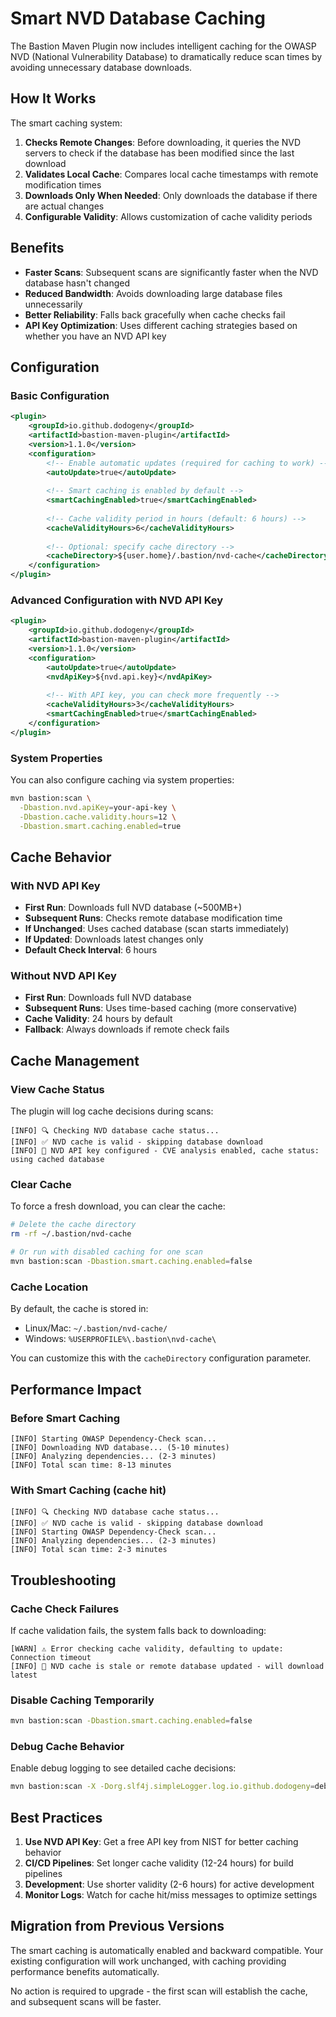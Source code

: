 # Smart NVD Database Caching

The Bastion Maven Plugin now includes intelligent caching for the OWASP NVD (National Vulnerability Database) to dramatically reduce scan times by avoiding unnecessary database downloads.

## How It Works

The smart caching system:

1. **Checks Remote Changes**: Before downloading, it queries the NVD servers to check if the database has been modified since the last download
2. **Validates Local Cache**: Compares local cache timestamps with remote modification times
3. **Downloads Only When Needed**: Only downloads the database if there are actual changes
4. **Configurable Validity**: Allows customization of cache validity periods

## Benefits

- **Faster Scans**: Subsequent scans are significantly faster when the NVD database hasn't changed
- **Reduced Bandwidth**: Avoids downloading large database files unnecessarily  
- **Better Reliability**: Falls back gracefully when cache checks fail
- **API Key Optimization**: Uses different caching strategies based on whether you have an NVD API key

## Configuration

### Basic Configuration

```xml
<plugin>
    <groupId>io.github.dodogeny</groupId>
    <artifactId>bastion-maven-plugin</artifactId>
    <version>1.1.0</version>
    <configuration>
        <!-- Enable automatic updates (required for caching to work) -->
        <autoUpdate>true</autoUpdate>
        
        <!-- Smart caching is enabled by default -->
        <smartCachingEnabled>true</smartCachingEnabled>
        
        <!-- Cache validity period in hours (default: 6 hours) -->
        <cacheValidityHours>6</cacheValidityHours>
        
        <!-- Optional: specify cache directory -->
        <cacheDirectory>${user.home}/.bastion/nvd-cache</cacheDirectory>
    </configuration>
</plugin>
```

### Advanced Configuration with NVD API Key

```xml
<plugin>
    <groupId>io.github.dodogeny</groupId>
    <artifactId>bastion-maven-plugin</artifactId>
    <version>1.1.0</version>
    <configuration>
        <autoUpdate>true</autoUpdate>
        <nvdApiKey>${nvd.api.key}</nvdApiKey>
        
        <!-- With API key, you can check more frequently -->
        <cacheValidityHours>3</cacheValidityHours>
        <smartCachingEnabled>true</smartCachingEnabled>
    </configuration>
</plugin>
```

### System Properties

You can also configure caching via system properties:

```bash
mvn bastion:scan \
  -Dbastion.nvd.apiKey=your-api-key \
  -Dbastion.cache.validity.hours=12 \
  -Dbastion.smart.caching.enabled=true
```

## Cache Behavior

### With NVD API Key
- **First Run**: Downloads full NVD database (~500MB+)
- **Subsequent Runs**: Checks remote database modification time
- **If Unchanged**: Uses cached database (scan starts immediately)
- **If Updated**: Downloads latest changes only
- **Default Check Interval**: 6 hours

### Without NVD API Key  
- **First Run**: Downloads full NVD database
- **Subsequent Runs**: Uses time-based caching (more conservative)
- **Cache Validity**: 24 hours by default
- **Fallback**: Always downloads if remote check fails

## Cache Management

### View Cache Status

The plugin will log cache decisions during scans:

```
[INFO] 🔍 Checking NVD database cache status...
[INFO] ✅ NVD cache is valid - skipping database download
[INFO] 🔑 NVD API key configured - CVE analysis enabled, cache status: using cached database
```

### Clear Cache

To force a fresh download, you can clear the cache:

```bash
# Delete the cache directory
rm -rf ~/.bastion/nvd-cache

# Or run with disabled caching for one scan
mvn bastion:scan -Dbastion.smart.caching.enabled=false
```

### Cache Location

By default, the cache is stored in:
- Linux/Mac: `~/.bastion/nvd-cache/`
- Windows: `%USERPROFILE%\.bastion\nvd-cache\`

You can customize this with the `cacheDirectory` configuration parameter.

## Performance Impact

### Before Smart Caching
```
[INFO] Starting OWASP Dependency-Check scan...
[INFO] Downloading NVD database... (5-10 minutes)
[INFO] Analyzing dependencies... (2-3 minutes)
[INFO] Total scan time: 8-13 minutes
```

### With Smart Caching (cache hit)
```
[INFO] 🔍 Checking NVD database cache status...
[INFO] ✅ NVD cache is valid - skipping database download
[INFO] Starting OWASP Dependency-Check scan...
[INFO] Analyzing dependencies... (2-3 minutes)
[INFO] Total scan time: 2-3 minutes
```

## Troubleshooting

### Cache Check Failures

If cache validation fails, the system falls back to downloading:

```
[WARN] ⚠️ Error checking cache validity, defaulting to update: Connection timeout
[INFO] 🔄 NVD cache is stale or remote database updated - will download latest
```

### Disable Caching Temporarily

```bash
mvn bastion:scan -Dbastion.smart.caching.enabled=false
```

### Debug Cache Behavior

Enable debug logging to see detailed cache decisions:

```bash
mvn bastion:scan -X -Dorg.slf4j.simpleLogger.log.io.github.dodogeny=debug
```

## Best Practices

1. **Use NVD API Key**: Get a free API key from NIST for better caching behavior
2. **CI/CD Pipelines**: Set longer cache validity (12-24 hours) for build pipelines
3. **Development**: Use shorter validity (2-6 hours) for active development
4. **Monitor Logs**: Watch for cache hit/miss messages to optimize settings

## Migration from Previous Versions

The smart caching is automatically enabled and backward compatible. Your existing configuration will work unchanged, with caching providing performance benefits automatically.

No action is required to upgrade - the first scan will establish the cache, and subsequent scans will be faster.
